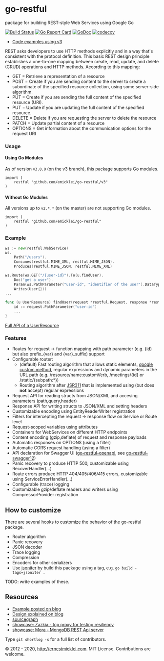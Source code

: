 # go-restful

package for building REST-style Web Services using Google Go

[![Build Status](https://travis-ci.org/emicklei/go-restful.png)](https://travis-ci.org/emicklei/go-restful)
[![Go Report Card](https://goreportcard.com/badge/github.com/emicklei/go-restful)](https://goreportcard.com/report/github.com/emicklei/go-restful)
[![GoDoc](https://godoc.org/github.com/emicklei/go-restful?status.svg)](https://pkg.go.dev/github.com/emicklei/go-restful)
[![codecov](https://codecov.io/gh/emicklei/go-restful/branch/master/graph/badge.svg)](https://codecov.io/gh/emicklei/go-restful)

- [Code examples using v3](https://github.com/emicklei/go-restful/tree/master/examples)

REST asks developers to use HTTP methods explicitly and in a way that's consistent with the protocol definition. This basic REST design principle establishes a one-to-one mapping between create, read, update, and delete (CRUD) operations and HTTP methods. According to this mapping:

- GET = Retrieve a representation of a resource
- POST = Create if you are sending content to the server to create a subordinate of the specified resource collection, using some server-side algorithm.
- PUT = Create if you are sending the full content of the specified resource (URI).
- PUT = Update if you are updating the full content of the specified resource.
- DELETE = Delete if you are requesting the server to delete the resource
- PATCH = Update partial content of a resource
- OPTIONS = Get information about the communication options for the request URI

### Usage

#### Using Go Modules

As of version `v3.0.0` (on the v3 branch), this package supports Go modules.

```
import (
	restful "github.com/emicklei/go-restful/v3"
)
```

#### Without Go Modules

All versions up to `v2.*.*` (on the master) are not supporting Go modules.

```
import (
	restful "github.com/emicklei/go-restful"
)
```

### Example

```Go
ws := new(restful.WebService)
ws.
	Path("/users").
	Consumes(restful.MIME_XML, restful.MIME_JSON).
	Produces(restful.MIME_JSON, restful.MIME_XML)

ws.Route(ws.GET("/{user-id}").To(u.findUser).
	Doc("get a user").
	Param(ws.PathParameter("user-id", "identifier of the user").DataType("string")).
	Writes(User{}))
...

func (u UserResource) findUser(request *restful.Request, response *restful.Response) {
	id := request.PathParameter("user-id")
	...
}
```

[Full API of a UserResource](https://github.com/emicklei/go-restful/tree/master/examples/user-resource/restful-user-resource.go)

### Features

- Routes for request &#8594; function mapping with path parameter (e.g. {id} but also prefix\_{var} and {var}\_suffix) support
- Configurable router:
  - (default) Fast routing algorithm that allows static elements, [google custom method](https://cloud.google.com/apis/design/custom_methods), regular expressions and dynamic parameters in the URL path (e.g. /resource/name:customVerb, /meetings/{id} or /static/{subpath:\*})
  - Routing algorithm after [JSR311](http://jsr311.java.net/nonav/releases/1.1/spec/spec.html) that is implemented using (but does **not** accept) regular expressions
- Request API for reading structs from JSON/XML and accesing parameters (path,query,header)
- Response API for writing structs to JSON/XML and setting headers
- Customizable encoding using EntityReaderWriter registration
- Filters for intercepting the request &#8594; response flow on Service or Route level
- Request-scoped variables using attributes
- Containers for WebServices on different HTTP endpoints
- Content encoding (gzip,deflate) of request and response payloads
- Automatic responses on OPTIONS (using a filter)
- Automatic CORS request handling (using a filter)
- API declaration for Swagger UI ([go-restful-openapi](https://github.com/emicklei/go-restful-openapi), see [go-restful-swagger12](https://github.com/emicklei/go-restful-swagger12))
- Panic recovery to produce HTTP 500, customizable using RecoverHandler(...)
- Route errors produce HTTP 404/405/406/415 errors, customizable using ServiceErrorHandler(...)
- Configurable (trace) logging
- Customizable gzip/deflate readers and writers using CompressorProvider registration

## How to customize

There are several hooks to customize the behavior of the go-restful package.

- Router algorithm
- Panic recovery
- JSON decoder
- Trace logging
- Compression
- Encoders for other serializers
- Use [jsoniter](https://github.com/json-iterator/go) by build this package using a tag, e.g. `go build -tags=jsoniter .`

TODO: write examples of these.

## Resources

- [Example posted on blog](http://ernestmicklei.com/2012/11/go-restful-first-working-example/)
- [Design explained on blog](http://ernestmicklei.com/2012/11/go-restful-api-design/)
- [sourcegraph](https://sourcegraph.com/github.com/emicklei/go-restful)
- [showcase: Zazkia - tcp proxy for testing resiliency](https://github.com/emicklei/zazkia)
- [showcase: Mora - MongoDB REST Api server](https://github.com/emicklei/mora)

Type `git shortlog -s` for a full list of contributors.

© 2012 - 2020, http://ernestmicklei.com. MIT License. Contributions are welcome.
